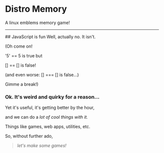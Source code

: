 # Distro Memory

A linux emblems memory game!
<hr/>
## JavaScript is fun
Well, actually no. It isn't.

(Oh come on!

'5' == 5 is true but

[] == [] is false!

(and even worse: [] === [] is false...)

Gimme a break!)

### Ok. It's weird and quirky for a reason...

Yet it's useful, it's getting better by the hour,

and we can do a *lot of cool things with it.*

Things like games, web apps, utilities, etc.

So, without further ado, 

> *let's make some games!*

